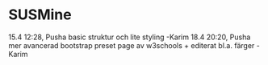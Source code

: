 # SUSMine
15.4 12:28, Pusha basic struktur och lite styling -Karim
18.4 20:20, Pusha mer avancerad bootstrap preset page av w3schools + editerat bl.a. färger -Karim
